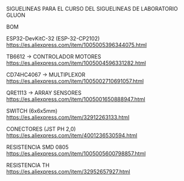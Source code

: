 SIGUELINEAS PARA EL CURSO DEL SIGUELINEAS DE LABORATORIO GLUON



BOM


ESP32-DevKitC-32 (ESP-32-CP2102) <br>
https://es.aliexpress.com/item/1005005396344075.html


TB6612 -> CONTROLADOR MOTORES <br>
https://es.aliexpress.com/item/1005004596331282.html

CD74HC4067 -> MULTIPLEXOR <br>
https://es.aliexpress.com/item/1005002710691057.html

QRE1113 -> ARRAY SENSORES <br>
https://es.aliexpress.com/item/1005001650888947.html

SWITCH (6x6x5mm) <br>
https://es.aliexpress.com/item/32912263133.html

CONECTORES (JST PH 2,0) <br>
https://es.aliexpress.com/item/4001236530594.html

RESISTENCIA SMD 0805 <br>
https://es.aliexpress.com/item/1005005600798857.html

RESISTENCIA TH <br>
https://es.aliexpress.com/item/32952657927.html
